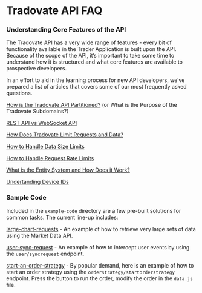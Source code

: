 # Tradovate API FAQ
### Understanding Core Features of the API

The Tradovate API has a very wide range of features - every bit of functionality available in the Trader Application is built upon the API. Because of the scope of the API, it’s important to take some time to understand how it is structured and what core features are available to prospective developers. 

In an effort to aid in the learning process for new API developers, we’ve prepared a list of articles that covers some of our most frequently asked questions.

[How is the Tradovate API Partitioned?](https://github.com/tradovate/example-api-faq/tree/main/docs/HowIsTheTradovateApiPartitioned.md) (or What is the Purpose of the Tradovate Subdomains?)

[REST API vs WebSocket API](https://github.com/tradovate/example-api-faq/tree/main/docs/RestApiVsWebSocketApi.md)

[How Does Tradovate Limit Requests and Data?](https://github.com/tradovate/example-api-faq/tree/main/docs/HowDoesTradovateLimitRequestsAndData.md)

[How to Handle Data Size Limits](https://github.com/tradovate/example-api-faq/tree/main/docs/HowToHandleDataSizeLimits.md)

[How to Handle Request Rate Limits](https://github.com/tradovate/example-api-faq/tree/main/docs/HowToHandleRequestLimits.md)

[What is the Entity System and How Does it Work?](https://github.com/tradovate/example-api-faq/tree/main/docs/WhatIsTheEntitySystemAndHowDoesItWork.md)

[Undertanding Device IDs](https://github.com/tradovate/example-api-faq/tree/main/docs/UnderstandingDeviceId.md)

### Sample Code

Included in the `example-code` directory are a few pre-built solutions for common tasks. The current line-up includes:

[large-chart-requests](https://github.com/tradovate/example-api-faq/tree/main/example-code/large-chart-requests) - An example of how to retrieve very large sets of data using the Market Data API.

[user-sync-request](https://github.com/tradovate/example-api-faq/tree/main/example-code/user-sync-request) - An example of how to intercept user events by using the `user/syncrequest` endpoint.

[start-an-order-strategy](https://github.com/tradovate/example-api-faq/tree/main/example-code/start-an-order-strategy) - By popular demand, here is an example of how to start an order strategy using the `orderstrategy/startorderstrategy` endpoint. Press the button to run the order, modify the order in the `data.js` file.
